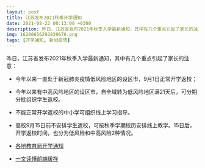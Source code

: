 ```yaml
---
layout: post
title: 江苏发布2021秋季开学通知
date: 2021-08-22 00:13:00 +0300
description: 昨日，江苏省发布2021年秋季入学最新通知，其中有几个重点引起了家长的注意
img: 16280656292839670.png
tags: [开学通知, 新冠疫情]
---
```


   昨日，江苏省发布2021年秋季入学最新通知，其中有几个重点引起了家长的注意：

* 今年以来一直处于新冠肺炎疫情低风险地区的设区市，9月1日正常开学返校；

* 今年以来有中高风险地区的设区市，自全域转为低风险地区满21天后，可分期分批组织学生返校。

* 不能正常开学返校的中小学可组织线上学习指导。

* 高校9月15日前不安排学生返校，可按秋季学期校历安排线上教学。15日后，开学返校时间，也分为低风险和中高风险2种情况。

* [各地教育局开学通知](https://www.163.com/dy/article/GI0E29P70536CQ2X.html)
* [一文读懂前端缓存][url0]

[url0]:https://www.163.com/dy/article/GI0E29P70536CQ2X.html
